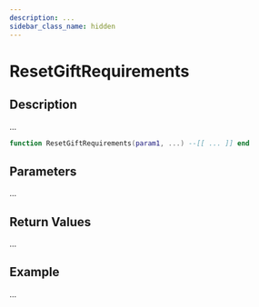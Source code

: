 ```yaml
---
description: ...
sidebar_class_name: hidden
---
```


# ResetGiftRequirements

## Description

...

```lua
function ResetGiftRequirements(param1, ...) --[[ ... ]] end
```

## Parameters

...

## Return Values

...

## Example

...

